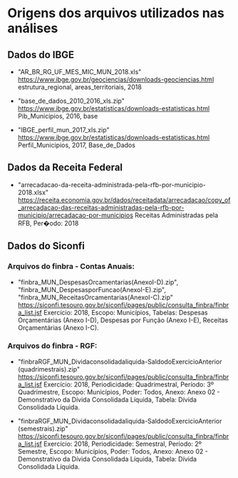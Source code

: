 # Origens dos arquivos utilizados nas análises

## Dados do IBGE

* "AR_BR_RG_UF_MES_MIC_MUN_2018.xls"
https://www.ibge.gov.br/geociencias/downloads-geociencias.html
estrutura_regional, areas_territoriais, 2018

* "base_de_dados_2010_2016_xls.zip"
https://www.ibge.gov.br/estatisticas/downloads-estatisticas.html
Pib_Municipios, 2016, base

* "IBGE_perfil_mun_2017_xls.zip"
https://www.ibge.gov.br/estatisticas/downloads-estatisticas.html
Perfil_Municipios, 2017, Base_de_Dados

## Dados da Receita Federal

* "arrecadacao-da-receita-administrada-pela-rfb-por-municipio-2018.xlsx"
https://receita.economia.gov.br/dados/receitadata/arrecadacao/copy_of_arrecadacao-das-receitas-administradas-pela-rfb-por-municipio/arrecadacao-por-municipios
Receitas Administradas pela RFB, Per�odo: 2018

## Dados do Siconfi

### Arquivos do finbra - Contas Anuais:
* "finbra_MUN_DespesasOrcamentarias(AnexoI-D).zip", "finbra_MUN_DespesasporFuncao(AnexoI-E).zip", "finbra_MUN_ReceitasOrcamentarias(AnexoI-C).zip"
https://siconfi.tesouro.gov.br/siconfi/pages/public/consulta_finbra/finbra_list.jsf
Exercício: 2018, Escopo: Municípios, 
Tabelas: Despesas Orçamentárias (Anexo I-D), Despesas por Função (Anexo I-E), Receitas Orçamentárias (Anexo I-C).

### Arquivos do finbra - RGF:
* "finbraRGF_MUN_Dividaconsolidadaliquida-SaldodoExercicioAnterior (quadrimestrais).zip"
https://siconfi.tesouro.gov.br/siconfi/pages/public/consulta_finbra/finbra_list.jsf
Exercício: 2018, Periodicidade: Quadrimestral, Período: 3º Quadrimestre, Escopo: Municípios, Poder: Todos, Anexo: Anexo 02 - Demonstrativo da Dívida Consolidada Líquida, Tabela: Dívida Consolidada Líquida.

* "finbraRGF_MUN_Dividaconsolidadaliquida-SaldodoExercicioAnterior (semestrais).zip"
https://siconfi.tesouro.gov.br/siconfi/pages/public/consulta_finbra/finbra_list.jsf
Exercício: 2018, Periodicidade: Semestral, Período: 2º Semestre, Escopo: Municípios, Poder: Todos, Anexo: Anexo 02 - Demonstrativo da Dívida Consolidada Líquida, Tabela: Dívida Consolidada Líquida.




